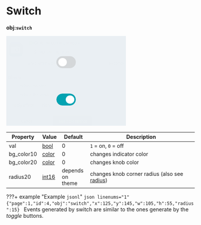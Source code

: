 # Switch
**obj:`switch`**

![lv_switch](images/lv_ex_switch_1.png)

| Property   | Value      | Default | Description
|------------|------------|---------|---------------
| val        | [bool][2]  | 0       | `1` = on, `0` = off
| bg_color10 | [color][1] | 0       | changes indicator color
| bg_color20 | [color][1] | 0       | changes knob color
| radius20   | [int16][9]      | depends<BR>on theme | changes knob corner radius (also see [radius](#common-properties))

???+ example "Example `jsonl`"
    ```json linenums="1"
    {"page":1,"id":4,"obj":"switch","x":125,"y":145,"w":105,"h":55,"radius":15}
    ```
Events generated by switch are similar to the ones generate by the _toggle_ buttons.

   
[1]: ../data-types.md#colors
[2]: ../data-types.md#boolean
[3]: ../../firmware/configuration/gpio.md#groupid
[4]: ../styling.md#general
[5]: ../styling.md#image
[6]: ../styling.md#value
[7]: ../styling.md#line
[8]: ../styling.md#scale
[9]: ../data-types.md#integer
[10]: ../data-types.md#string
[11]: ../data-types.md#json-object
[12]: ../styling.md
[13]: ../styling.md#padding-and-margin
[14]: ../styling.md#text
[15]: ../data-types.md#variables
[16]: https://lvgl.io/tools/imageconverter
[17]: ../../integrations/home-assistant/sampl_conf.md#using-tags
[18]: ../styling.md#parts
